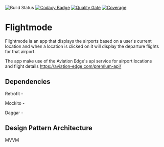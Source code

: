 ![Build Status](https://travis-ci.com/NalediMadlopha/flightmode.svg?branch=master) [![Codacy Badge](https://api.codacy.com/project/badge/Grade/cefb7435a7504eb4b581dc2c2d034ab7)](https://www.codacy.com/app/NalediMadlopha/flightmode?utm_source=github.com&amp;utm_medium=referral&amp;utm_content=NalediMadlopha/flightmode&amp;utm_campaign=Badge_Grade)
[![Quality Gate](https://sonarcloud.io/api/badges/gate?key=your.project.key)](https://sonarcloud.io/dashboard/index/your.project.key)
[![Coverage](https://sonarcloud.io/api/badges/measure?key=NalediMadlopha_flightmode&metric=coverage)](https://sonarcloud.io/component_measures?id=NalediMadlopha_flightmode&metric=coverage)


# Flightmode

Flightmode ia an app that displays the  airports based on a user's current location and when a location is clicked on it will display the departure flights for that airport.   

The app make use of the Aviation Edge's api service for airport locations and flight details <https://aviation-edge.com/premium-api/>

## Dependencies 
  Retrofit - 
  
  Mockito - 
  
  Daggar - 
  
## Design Pattern Architecture
  MVVM
  
  
